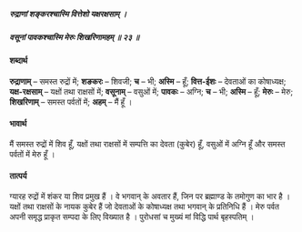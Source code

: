 ##### रुद्राणां शङ्करश्चास्मि वित्तेशो यक्षरक्षसाम् ।
##### वसूनां पावकश्चास्मि मेरुः शिखरिणामहम् ॥ २३ ॥

#### शब्दार्थ

**रुद्राणाम्** – समस्त रुद्रों में; **शङकरः** – शिवजी; **च** – भी; **अस्मि** – हूँ; **वित्त-ईशः** – देवताओं का कोषाध्यक्ष; **यक्ष-रक्षसाम्** – यक्षों तथा राक्षसों में; **वसूनाम्** – वसुओं में; **पावकः** – अग्नि; **च** – भी; **अस्मि** – हूँ; **मेरुः** – मेरु; **शिखरिणाम्** – समस्त पर्वतों में; **अहम्** – मैं हूँ ।

#### भावार्थ

मैं समस्त रुद्रों में शिव हूँ, यक्षों तथा राक्षसों में सम्पत्ति का देवता (कुबेर) हूँ, वसुओं में अग्नि हूँ और समस्त पर्वतों में मेरु हूँ ।

#### तात्पर्य

ग्यारह रुद्रों में शंकर या शिव प्रमुख हैं । वे भगवान् के अवतार हैं, जिन पर ब्रह्माण्ड के तमोगुण का भार है । यक्षों तथा राक्षसों के नायक कुबेर हैं जो देवताओं के कोषाध्यक्ष तथा भगवान् के प्रतिनिधि हैं । मेरु पर्वत अपनी समृद्ध प्राकृत सम्पदा के लिए विख्यात है । पुरोधसां च मुख्यं मां विद्धि पार्थ बृहस्पतिम् ।
